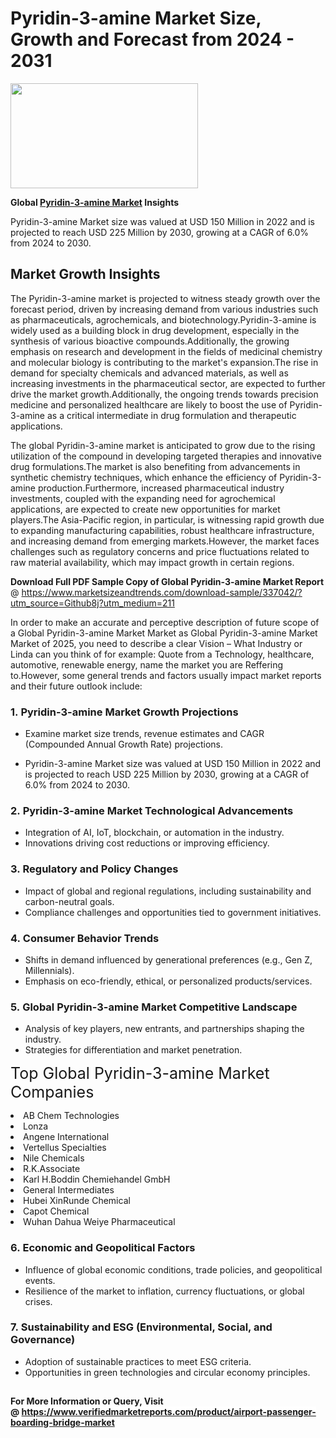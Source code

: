 <H1>Pyridin-3-amine Market Size, Growth and Forecast from 2024 - 2031</H1><img class="aligncenter size-medium wp-image-584254" src="https://thirdeyenews.in/wp-content/uploads/2024/09/Global-Market-Research-300x168.jpeg" alt="" width="300" height="168" /><p><strong>Global&nbsp;<a href="https://www.marketsizeandtrends.com/download-sample/337042/?utm_source=Github8j?utm_medium=211">Pyridin-3-amine Market</a> Insights</strong></p><p>Pyridin-3-amine Market size was valued at USD 150 Million in 2022 and is projected to reach USD 225 Million by 2030, growing at a CAGR of 6.0% from 2024 to 2030.</p><p><h2>Market Growth Insights</h2> <p>The Pyridin-3-amine market is projected to witness steady growth over the forecast period, driven by increasing demand from various industries such as pharmaceuticals, agrochemicals, and biotechnology.Pyridin-3-amine is widely used as a building block in drug development, especially in the synthesis of various bioactive compounds.Additionally, the growing emphasis on research and development in the fields of medicinal chemistry and molecular biology is contributing to the market's expansion.The rise in demand for specialty chemicals and advanced materials, as well as increasing investments in the pharmaceutical sector, are expected to further drive the market growth.Additionally, the ongoing trends towards precision medicine and personalized healthcare are likely to boost the use of Pyridin-3-amine as a critical intermediate in drug formulation and therapeutic applications.</p> <p>The global Pyridin-3-amine market is anticipated to grow due to the rising utilization of the compound in developing targeted therapies and innovative drug formulations.The market is also benefiting from advancements in synthetic chemistry techniques, which enhance the efficiency of Pyridin-3-amine production.Furthermore, increased pharmaceutical industry investments, coupled with the expanding need for agrochemical applications, are expected to create new opportunities for market players.The Asia-Pacific region, in particular, is witnessing rapid growth due to expanding manufacturing capabilities, robust healthcare infrastructure, and increasing demand from emerging markets.However, the market faces challenges such as regulatory concerns and price fluctuations related to raw material availability, which may impact growth in certain regions.<p><span class=""><strong>Download Full PDF Sample Copy of Global Pyridin-3-amine Market Report</strong> @ <a href="https://www.marketsizeandtrends.com/download-sample/337042/?utm_source=Github8j?utm_medium=211" target="_blank">https://www.marketsizeandtrends.com/download-sample/337042/?utm_source=Github8j?utm_medium=211</a></span></p><p>In order to make an accurate and perceptive description of future scope of a Global&nbsp;Pyridin-3-amine Market Market as Global&nbsp;Pyridin-3-amine Market Market of 2025, you need to describe a clear Vision &ndash; What Industry or Linda can you think of for example: Quote from a Technology, healthcare, automotive, renewable energy, name the market you are Reffering to.However, some general trends and factors usually impact market reports and their future outlook include:</p><h3>1.&nbsp;<strong>Pyridin-3-amine Market Growth Projections</strong></h3><ul><li>Examine market size trends, revenue estimates and CAGR (Compounded Annual Growth Rate) projections.</li><li><p>Pyridin-3-amine Market size was valued at USD 150 Million in 2022 and is projected to reach USD 225 Million by 2030, growing at a CAGR of 6.0% from 2024 to 2030.</p></li></ul><h3>2.&nbsp;<strong>Pyridin-3-amine Market Technological Advancements</strong></h3><ul><li>Integration of AI, IoT, blockchain, or automation in the industry.</li><li>Innovations driving cost reductions or improving efficiency.</li></ul><h3>3.&nbsp;<strong>Regulatory and Policy Changes</strong></h3><ul><li>Impact of global and regional regulations, including sustainability and carbon-neutral goals.</li><li>Compliance challenges and opportunities tied to government initiatives.</li></ul><h3>4.&nbsp;<strong>Consumer Behavior Trends</strong></h3><ul><li>Shifts in demand influenced by generational preferences (e.g., Gen Z, Millennials).</li><li>Emphasis on eco-friendly, ethical, or personalized products/services.</li></ul><h3>5.&nbsp;<strong>Global Pyridin-3-amine Market Competitive Landscape</strong></h3><ul><li>Analysis of key players, new entrants, and partnerships shaping the industry.</li><li>Strategies for differentiation and market penetration.</li></ul><p data-pm-slice="1 1 []"><span style="color: inherit; font-family: inherit; font-size: 25px;">Top Global Pyridin-3-amine Market Companies</span></p><div class="" data-test-id=""><p><li>AB Chem Technologies</li><li> Lonza</li><li> Angene International</li><li> Vertellus Specialties</li><li> Nile Chemicals</li><li> R.K.Associate</li><li> Karl H.Boddin Chemiehandel GmbH</li><li> General Intermediates</li><li> Hubei XinRunde Chemical</li><li> Capot Chemical</li><li> Wuhan Dahua Weiye Pharmaceutical</li></p></div><h3>6.&nbsp;<strong>Economic and Geopolitical Factors</strong></h3><ul><li>Influence of global economic conditions, trade policies, and geopolitical events.</li><li>Resilience of the market to inflation, currency fluctuations, or global crises.</li></ul><h3>7.&nbsp;<strong>Sustainability and ESG (Environmental, Social, and Governance)</strong></h3><ul><li>Adoption of sustainable practices to meet ESG criteria.</li><li>Opportunities in green technologies and circular economy principles.</li></ul><h2><strong style="font-size: 14px;">For More Information or Query, Visit @&nbsp;</strong><a style="background-color: #ffffff; font-size: 14px;" href="https://www.marketsizeandtrends.com/report/pyridin-3-amine-market/" target="_blank">https://www.verifiedmarketreports.com/product/airport-passenger-boarding-bridge-market</a></h2>